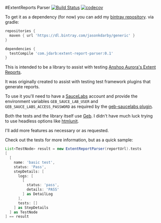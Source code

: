 #ExtentReports Parser [![Build Status](https://travis-ci.org/JasonKDarby/extent-reports-parser.svg?branch=master)](https://travis-ci.org/JasonKDarby/extent-reports-parser) [![codecov](https://codecov.io/gh/JasonKDarby/extent-reports-parser/branch/master/graph/badge.svg)](https://codecov.io/gh/JasonKDarby/extent-reports-parser)

To get it as a dependency (for now) you can add my [bintray repository](https://bintray.com/jasonkdarby/generic/extent-report-parser/view).
via gradle:
```groovy
repositories {
  maven { url 'https://dl.bintray.com/jasonkdarby/generic' }
}

dependencies {
  testCompile 'com.jdarb:extent-report-parser:0.1'
}
```

This is intended to be a library to assist with testing [Anshoo Aurora's Extent Reports](https://github.com/anshooarora/extentreports).

It was originally created to assist with testing test framework plugins that generate reports.

To use it you'll need to have a [SauceLabs](https://saucelabs.com/) account and provide the environment variables `GEB_SAUCE_LAB_USER` and `GEB_SAUCE_LABS_ACCESS_PASSWORD` as required by the [geb-saucelabs plugin](http://www.gebish.org/manual/current/#geb-saucelabs-plugin).

Both the tests and the library itself use [Geb](http://www.gebish.org/).  I didn't have much luck trying to use headless options like [htmlunit](http://htmlunit.sourceforge.net/).

I'll add more features as necessary or as requested.

Check out the tests for more information, but as a quick sample:
```groovy
List<TestNode> result = new ExtentReportParser(reportUrl).tests
[
  [
    name: 'basic test',
    status: 'Pass',
    stepDetails: [
      logs: [
        [
          status: 'pass',
          details: 'PASS'
        ] as DetailLog
      ],
      tests: []
    ] as StepDetails
  ] as TestNode
] == result
```
